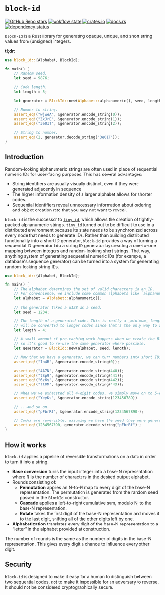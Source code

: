 # `block-id`

[![GitHub Repo stars](https://img.shields.io/github/stars/drifting-in-space/block-id?style=social)](https://github.com/drifting-in-space/block-id)
[![wokflow state](https://github.com/drifting-in-space/block-id/workflows/Rust/badge.svg)](https://github.com/drifting-in-space/block-id/actions/workflows/rust.yml)
[![crates.io](https://img.shields.io/crates/v/block-id.svg)](https://crates.io/crates/block-id)
[![docs.rs](https://img.shields.io/badge/docs-release-brightgreen)](https://docs.rs/block-id/)
[![dependency status](https://deps.rs/repo/github/drifting-in-space/block-id/status.svg)](https://deps.rs/repo/github/drifting-in-space/block-id)

`block-id` is a Rust library for generating opaque, unique, and short string values from (unsigned) integers.

**tl;dr:**

```rust
use block_id::{Alphabet, BlockId};

fn main() {
    // Random seed.
    let seed = 9876;
    
    // Code length.
    let length = 5;

    let generator = BlockId::new(Alphabet::alphanumeric(), seed, length);
    
    // Number to string.
    assert_eq!("wjweA", &generator.encode_string(0));
    assert_eq!("ZxJrE", &generator.encode_string(1));
    assert_eq!("3e0IT", &generator.encode_string(2));

    // String to number.
    assert_eq!(2, generator.decode_string("3e0IT"));
}
```

## Introduction

Random-looking alphanumeric strings are often used in place of sequential numeric IDs for user-facing purposes. This has several advantages:

- String identifiers are usually visually distinct, even if they were generated adjacently in sequence.
- The higher information density of a larger alphabet allows for shorter codes.
- Sequential identifiers reveal unnecessary information about ordering and object creation rate that you may not want to reveal.

`block-id` is the successor to [`tiny_id`](https://github.com/drifting-in-space/block-id), which allows the creation of tightly-packed alphanumeric strings. `tiny_id` turned out to be difficult to use in a distributed environment because its state needs to be synchronized across every node that needs to generate IDs. Rather than building distributed functionality into a short ID generator, `block-id` provides a way of turning a sequential ID generator into a string ID generator by creating a one-to-one mapping between integers and random-looking short strings. That way, anything system of generating sequential numeric IDs (for example, a database's sequence generator) can be turned into a system for generating random-looking string IDs.

```rust
use block_id::{Alphabet, BlockId};

fn main() {
    // The alphabet determines the set of valid characters in an ID.
    // For convenience, we include some common alphabets like `alphanumeric`. 
    let alphabet = Alphabet::alphanumeric();
    
    // The generator takes a u128 as a seed.
    let seed = 1234;

    // The length of a generated code. This is really a _minimum_ length; larger numbers
    // will be converted to longer codes since that's the only way to avoid collisions.
    let length = 4;

    // A small amount of pre-caching work happens when we create the BlockId instance,
    // so it's good to re-use the same generator where possible.
    let generator = BlockId::new(alphabet, seed, length);
    
    // Now that we have a generator, we can turn numbers into short IDs.
    assert_eq!("In4R", &generator.encode_string(0));

    assert_eq!("4A7N", &generator.encode_string(440));
    assert_eq!("tSp9", &generator.encode_string(441));
    assert_eq!("6z6y", &generator.encode_string(442));
    assert_eq!("ft0M", &generator.encode_string(443));

    // When we've exhausted all 4-digit codes, we simply move on to 5-digit codes.
    assert_eq!("YeyKs", &generator.encode_string(123456789));

    // ...and so on.
    assert_eq!("pFbrRf", &generator.encode_string(1234567890));

    // Codes are reversible, assuming we have the seed they were generated with.
    assert_eq!(1234567890, generator.decode_string("pFbrRf"));
}
```

## How it works

`block-id` applies a pipeline of reversible transformations on a data in order to turn it into a string.

- **Base conversion** turns the input integer into a base-N representation where N is the number of characters in the desired output alphabet.
- Rounds consisting of:
    - **Permutation** applies an N-to-N map to every digit of the base-N representation. The permutation is generated from the random seed passed in the `BlockId` constructor.
    - **Cascade** applies a left-to-right cumulative sum, modulo N, to the base-N representation.
    - **Rotate** takes the first digit of the base-N representation and moves it to the last digit, shifting all of the other digits left by one.
- **Alphabetization** translates every digit of the base-N representation to a “letter” in the alphabet provided at construction.

The number of rounds is the same as the number of digits in the base-N representation. This gives every digit a chance to influence every other digit.

## Security

`block-id` is designed to make it easy for a human to distinguish between two sequential codes, *not* to make it impossible for an adversary to reverse. It should not be considered cryptographically secure.
